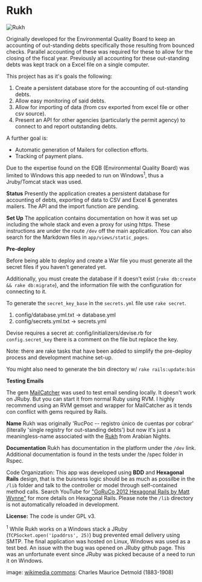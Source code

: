 Rukh
======

![Rukh](/app/assets/images/179px-Edward_Julius_Detmold49.jpg)

[Dependency Status]: https://gemnasium.com/elgalu/boolean_class


Originally developed for the Environmental Quality Board to keep an accounting of out-standing debts specifically those resulting from bounced checks. Parallel accounting of these was required for these to allow for the closing of the fiscal year. Previously all accounting for these out-standing debts was kept track on a Excel file on a single computer. 

This project has as it's goals the following:

1. Create a persistent database store for the accounting of out-standing debts.
2. Allow easy monitoring of said debts.
3. Allow for importing of data (from csv exported from excel file or other csv source).
4. Present an API for other agencies (particularly the permit agency) to connect to and report outstanding debts.

A further goal is:

- Automatic generation of Mailers for collection efforts.
- Tracking of payment plans.

Due to the expertise found on the EQB (Environmental Quality Board) was limited to Windows this app needed to run on Windows<sup>1</sup>, thus a Jruby/Tomcat stack was used.

__Status__
Presently the application creates a persistent database for accounting of debts, exporting of data to CSV and Excel & generates mailers. 
The API and the import function are pending.

__Set Up__
The application contains documentation on how it was set up including the whole stack and even a proxy for using https. These instructions are under the route `/dev` off the main application. You can also search for the Markdown files in `app/views/static_pages`.

__Pre-deploy__

Before being able to deploy and create a War file you must generate all the secret files if you haven't generated yet. 

Additionally, you must create the database if it doesn't exist (`rake db:create && rake db:migrate`), and the information file with the configuration for connecting to it.

To generate the `secret_key_base` in the `secrets.yml` file use `rake secret`.

1. config/database.yml.txt -> database.yml
2. config/secrets.yml.txt -> secrets.yml

Devise requires a secret at: config/initializers/devise.rb for `config.secret_key` there is a comment on the file but replace the key.

Note: there are rake tasks that have been added to simplify the pre-deploy process and development machine set-up.

You might also need to generate the bin directory w/ `rake rails:update:bin`


__Testing Emails__

The gem [MailCatcher](mailcatcher.me) was used to test email sending locally. It doesn't work on JRuby. But you can start it from normal Ruby using RVM. I highly recommend using an RVM gemset and wrapper for MailCatcher as it tends con conflict with gems required by Rails.

__Name__
Rukh was originally 'RucPoc -- registro único de cuentas por cobrar' (literally 'single registry for out-standing debts') but now it's just a meaningless-name associated with the [Rukh](http://en.wikipedia.org/wiki/Roc_(mythology)) from Arabian Nights. 

__Documentation__
Rukh has documentation in the platform under the `/dev` link.
Additional documentation is found in the tests under the /spec folder in Rspec.

Code Organization:
This app was developed using **BDD** and **Hexagonal Rails** design, that is the buisness logic should be as much as possilbe in the `/lib` folder and talk to the controller or model through self-contained method calls. Search YouTube for ["GoRuCo 2012 Hexagonal Rails by Matt Wynne"](https://youtu.be/CGN4RFkhH2M) for more details on Hexagonal Rails.
Please note the `/lib` directory is not automatically reloaded in development. 

__License:__
The code is under GPL v3.

<sup>1</sup> While Rukh works on a Windows stack a JRuby (`TCPSocket.open('ipaddrss', 25)`) bug prevented email delivery using SMTP. The final application was hosted on Linux, Windows was used as a test bed. An issue with the bug was opened on JRuby github page. This was an unfortunate event since JRuby was picked because of a need to run it on Windows. 

image: [wikimedia commons](http://en.wikipedia.org/wiki/File:Edward_Julius_Detmold49.jpg): Charles Maurice Detmold (1883-1908)

